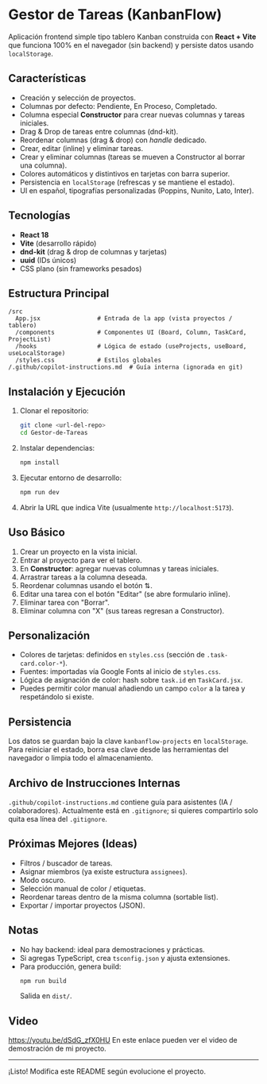 # Gestor de Tareas (KanbanFlow)

Aplicación frontend simple tipo tablero Kanban construida con **React + Vite** que funciona 100% en el navegador (sin backend) y persiste datos usando `localStorage`.

## Características
- Creación y selección de proyectos.
- Columnas por defecto: Pendiente, En Proceso, Completado.
- Columna especial **Constructor** para crear nuevas columnas y tareas iniciales.
- Drag & Drop de tareas entre columnas (dnd-kit).
- Reordenar columnas (drag & drop) con *handle* dedicado.
- Crear, editar (inline) y eliminar tareas.
- Crear y eliminar columnas (tareas se mueven a Constructor al borrar una columna).
- Colores automáticos y distintivos en tarjetas con barra superior.
- Persistencia en `localStorage` (refrescas y se mantiene el estado).
- UI en español, tipografías personalizadas (Poppins, Nunito, Lato, Inter).

## Tecnologías
- **React 18**
- **Vite** (desarrollo rápido)
- **dnd-kit** (drag & drop de columnas y tarjetas)
- **uuid** (IDs únicos)
- CSS plano (sin frameworks pesados)

## Estructura Principal
```
/src
  App.jsx                # Entrada de la app (vista proyectos / tablero)
  /components            # Componentes UI (Board, Column, TaskCard, ProjectList)
  /hooks                 # Lógica de estado (useProjects, useBoard, useLocalStorage)
  /styles.css            # Estilos globales
/.github/copilot-instructions.md  # Guía interna (ignorada en git)
```

## Instalación y Ejecución
1. Clonar el repositorio:
   ```bash
   git clone <url-del-repo>
   cd Gestor-de-Tareas
   ```
2. Instalar dependencias:
   ```bash
   npm install
   ```
3. Ejecutar entorno de desarrollo:
   ```bash
   npm run dev
   ```
4. Abrir la URL que indica Vite (usualmente `http://localhost:5173`).

## Uso Básico
1. Crear un proyecto en la vista inicial.
2. Entrar al proyecto para ver el tablero.
3. En **Constructor**: agregar nuevas columnas y tareas iniciales.
4. Arrastrar tareas a la columna deseada.
5. Reordenar columnas usando el botón ⇅.
6. Editar una tarea con el botón "Editar" (se abre formulario inline).
7. Eliminar tarea con "Borrar".
8. Eliminar columna con "X" (sus tareas regresan a Constructor).

## Personalización
- Colores de tarjetas: definidos en `styles.css` (sección de `.task-card.color-*`).
- Fuentes: importadas vía Google Fonts al inicio de `styles.css`.
- Lógica de asignación de color: hash sobre `task.id` en `TaskCard.jsx`.
- Puedes permitir color manual añadiendo un campo `color` a la tarea y respetándolo si existe.

## Persistencia
Los datos se guardan bajo la clave `kanbanflow-projects` en `localStorage`. Para reiniciar el estado, borra esa clave desde las herramientas del navegador o limpia todo el almacenamiento.

## Archivo de Instrucciones Internas
`.github/copilot-instructions.md` contiene guía para asistentes (IA / colaboradores). Actualmente está en `.gitignore`; si quieres compartirlo solo quita esa línea del `.gitignore`.

## Próximas Mejores (Ideas)
- Filtros / buscador de tareas.
- Asignar miembros (ya existe estructura `assignees`).
- Modo oscuro.
- Selección manual de color / etiquetas.
- Reordenar tareas dentro de la misma columna (sortable list).
- Exportar / importar proyectos (JSON).

## Notas
- No hay backend: ideal para demostraciones y prácticas.
- Si agregas TypeScript, crea `tsconfig.json` y ajusta extensiones.
- Para producción, genera build:
  ```bash
  npm run build
  ```
  Salida en `dist/`.

## Video
https://youtu.be/dSdG_zfX0HU
En este enlace pueden ver el video de demostración de mi proyecto. 

---
¡Listo! Modifica este README según evolucione el proyecto.

